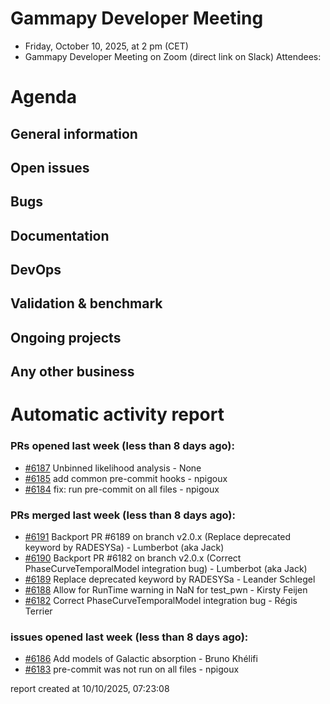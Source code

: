 # Gammapy Developer Meeting 
 * Friday, October 10, 2025, at 2 pm (CET) 
 * Gammapy Developer Meeting on Zoom (direct link on Slack) 
Attendees: 

# Agenda
## General information

## Open issues

## Bugs

## Documentation

## DevOps

## Validation & benchmark

## Ongoing projects

## Any other business

# Automatic activity report

### PRs opened last week (less than 8 days ago): 
* [#6187](https://github.com/gammapy/gammapy/pull/6187) Unbinned likelihood analysis  - None
* [#6185](https://github.com/gammapy/gammapy/pull/6185) add common pre-commit hooks - npigoux
* [#6184](https://github.com/gammapy/gammapy/pull/6184) fix: run pre-commit on all files - npigoux

### PRs merged last week (less than 8 days ago): 
* [#6191](https://github.com/gammapy/gammapy/pull/6191) Backport PR #6189 on branch v2.0.x (Replace deprecated keyword by RADESYSa) - Lumberbot (aka Jack)
* [#6190](https://github.com/gammapy/gammapy/pull/6190) Backport PR #6182 on branch v2.0.x (Correct PhaseCurveTemporalModel integration bug) - Lumberbot (aka Jack)
* [#6189](https://github.com/gammapy/gammapy/pull/6189) Replace deprecated keyword by RADESYSa - Leander Schlegel
* [#6188](https://github.com/gammapy/gammapy/pull/6188) Allow for RunTime warning in NaN for test_pwn - Kirsty Feijen
* [#6182](https://github.com/gammapy/gammapy/pull/6182) Correct PhaseCurveTemporalModel integration bug - Régis Terrier

### issues opened last week (less than 8 days ago): 
* [#6186](https://github.com/gammapy/gammapy/issues/6186) Add models of Galactic absorption - Bruno Khélifi
* [#6183](https://github.com/gammapy/gammapy/issues/6183) pre-commit was not run on all files - npigoux

 report created at 10/10/2025, 07:23:08
